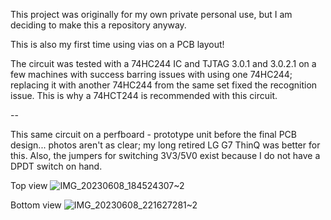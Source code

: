 This project was originally for my own private personal use, but I am deciding to make this a repository anyway.

This is also my first time using vias on a PCB layout!

The circuit was tested with a 74HC244 IC and TJTAG 3.0.1 and 3.0.2.1 on a few machines with success barring issues with using one 74HC244; replacing it with another 74HC244 from the same set fixed the recognition issue. This is why a 74HCT244 is recommended with this circuit.

--

This same circuit on a perfboard - prototype unit before the final PCB design... photos aren't as clear; my long retired LG G7 ThinQ was better for this.
Also, the jumpers for switching 3V3/5V0 exist because I do not have a DPDT switch on hand.

Top view
![IMG_20230608_184524307~2](https://github.com/AmiSapphire/jtag-wiggler/assets/103345205/48d1f891-af2e-4ab9-b33d-1e8b68564dab)

Bottom view
![IMG_20230608_221627281~2](https://github.com/AmiSapphire/jtag-wiggler/assets/103345205/f6b6edf8-1dbf-433c-84ba-23ddd86b504f)
